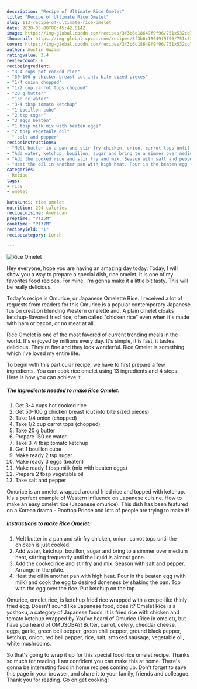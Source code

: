 ```yaml
---
description: "Recipe of Ultimate Rice Omelet"
title: "Recipe of Ultimate Rice Omelet"
slug: 113-recipe-of-ultimate-rice-omelet
date: 2020-05-08T08:45:42.514Z
image: https://img-global.cpcdn.com/recipes/3f3b6c18649f9f96/751x532cq70/rice-omelet-recipe-main-photo.jpg
thumbnail: https://img-global.cpcdn.com/recipes/3f3b6c18649f9f96/751x532cq70/rice-omelet-recipe-main-photo.jpg
cover: https://img-global.cpcdn.com/recipes/3f3b6c18649f9f96/751x532cq70/rice-omelet-recipe-main-photo.jpg
author: Austin Guzman
ratingvalue: 3.4
reviewcount: 6
recipeingredient:
- "3-4 cups hot cooked rice"
- "50-100 g chicken breast cut into bite sized pieces"
- "1/4 onion chopped"
- "1/2 cup carrot tops chopped"
- "20 g butter"
- "150 cc water"
- "3-4 tbsp tomato ketchup"
- "1 bouillon cube"
- "2 tsp sugar"
- "3 eggs beaten"
- "1 tbsp milk mix with beaten eggs"
- "2 tbsp vegetable oil"
- " salt and pepper"
recipeinstructions:
- "Melt butter in a pan and stir fry chicken, onion, carrot tops until  the chicken is just cooked."
- "Add water, ketchup, bouillon, sugar and bring to a simmer over medium heat, stirring frequently until the liquid is almost gone."
- "Add the cooked rice and stir fry and mix. Season with salt and pepper. Arrange in the plate."
- "Heat the oil in another pan with high heat. Pour in the beaten egg (with milk) and cook the egg to desired doneness by shaking the pan. Top with the egg over the rice. Put ketchup on the top."
categories:
- Recipe
tags:
- rice
- omelet

katakunci: rice omelet 
nutrition: 294 calories
recipecuisine: American
preptime: "PT25M"
cooktime: "PT37M"
recipeyield: "1"
recipecategory: Lunch

---
```



![Rice Omelet](https://img-global.cpcdn.com/recipes/3f3b6c18649f9f96/751x532cq70/rice-omelet-recipe-main-photo.jpg)

Hey everyone, hope you are having an amazing day today. Today, I will show you a way to prepare a special dish, rice omelet. It is one of my favorites food recipes. For mine, I'm gonna make it a little bit tasty. This will be really delicious.

Today&#39;s recipe is Omurice, or Japanese Omelette Rice. I received a lot of requests from readers for this Omurice is a popular contemporary Japanese fusion creation blending Western omelette and. A plain omelet cloaks ketchup-flavored fried rice, often called &#34;chicken rice&#34; even when it&#39;s made with ham or bacon, or no meat at all.

Rice Omelet is one of the most favored of current trending meals in the world. It's enjoyed by millions every day. It's simple, it is fast, it tastes delicious. They're fine and they look wonderful. Rice Omelet is something which I've loved my entire life.


To begin with this particular recipe, we have to first prepare a few ingredients. You can cook rice omelet using 13 ingredients and 4 steps. Here is how you can achieve it.

<!--inarticleads1-->

##### The ingredients needed to make Rice Omelet:

1. Get 3-4 cups hot cooked rice
1. Get 50-100 g chicken breast (cut into bite sized pieces)
1. Take 1/4 onion (chopped)
1. Take 1/2 cup carrot tops (chopped)
1. Take 20 g butter
1. Prepare 150 cc water
1. Take 3-4 tbsp tomato ketchup
1. Get 1 bouillon cube
1. Make ready 2 tsp sugar
1. Make ready 3 eggs (beaten)
1. Make ready 1 tbsp milk (mix with beaten eggs)
1. Prepare 2 tbsp vegetable oil
1. Take  salt and pepper


Omurice is an omelet wrapped around fried rice and topped with ketchup. It&#39;s a perfect example of Western influence on Japanese cuisine. How to make an easy omelet rice (Japanese omurice). This dish has been featured on a Korean drama - Rooftop Prince and lots of people are trying to make it! 

<!--inarticleads2-->

##### Instructions to make Rice Omelet:

1. Melt butter in a pan and stir fry chicken, onion, carrot tops until  the chicken is just cooked.
1. Add water, ketchup, bouillon, sugar and bring to a simmer over medium heat, stirring frequently until the liquid is almost gone.
1. Add the cooked rice and stir fry and mix. Season with salt and pepper. Arrange in the plate.
1. Heat the oil in another pan with high heat. Pour in the beaten egg (with milk) and cook the egg to desired doneness by shaking the pan. Top with the egg over the rice. Put ketchup on the top.


Omurice, omelet rice, is ketchup fried rice wrapped with a crepe-like thinly fried egg. Doesn&#39;t sound like Japanese food, does it? Omelet Rice is a yoshoku, a category of Japanese foods. It is fried rice with chicken and tomato ketchup wrapped by You&#39;ve heard of Omurice (Rice in omelet), but have you heard of OMUSOBA?! Butter, carrot, celery, cheddar cheese, eggs, garlic, green bell pepper, green chili pepper, ground black pepper, ketchup, onion, red bell pepper, rice, salt, smoked sausage, vegetable oil, white mushrooms. 

So that's going to wrap it up for this special food rice omelet recipe. Thanks so much for reading. I am confident you can make this at home. There's gonna be interesting food in home recipes coming up. Don't forget to save this page in your browser, and share it to your family, friends and colleague. Thank you for reading. Go on get cooking!
